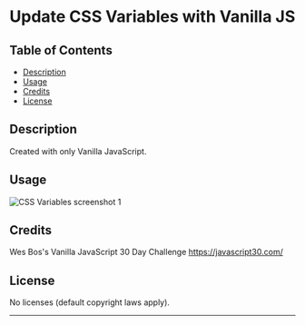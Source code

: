 # Update CSS Variables with Vanilla JS

## Table of Contents

- [Description](#description)
- [Usage](#usage)
- [Credits](#credits)
- [License](#license)

## Description

Created with only Vanilla JavaScript.

## Usage

![CSS Variables screenshot 1]()

## Credits

Wes Bos's Vanilla JavaScript 30 Day Challenge
https://javascript30.com/

## License

No licenses (default copyright laws apply).

---
